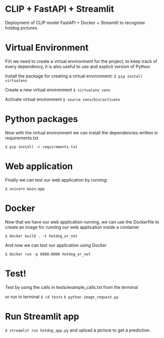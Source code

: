 # CLIP + FastAPI + Streamlit
Deployment of CLIP model FastAPI + Docker + Streamlit to recognise hotdog pictures.


# Virtual Environment

Firt we need to create a virtual environment for the project, to keep track of every dependency, it is also useful to use and explicit version of Python

Install the package for creating a virtual environment:
`$ pip install virtualenv`

Create a new virtual environment
`$ virtualenv venv`

Activate virtual environment
`$ source venv/bin/activate`

# Python packages

Now with the virtual environment we can install the dependencies written in requirements.txt

`$ pip install -r requirements.txt`


# Web application

Finally we can test our web application by running:

`$ uvicorn main:app`

# Docker

Now that we have our web application running, we can use the Dockerfile to create an image for running our web application inside a container

`$ docker build . -t hotdog_or_not`

And now we can test our application using Docker

`$ docker run -p 8000:8000 hotdog_or_not`

# Test!

Test by using the calls in tests/example_calls.txt from the terminal

or run in terminal
`$ cd tests`
`$ python image_request.py`

# Run Streamlit app

`$ streamlit run hotdog_app.py`
and upload a picture to get a prediction.

